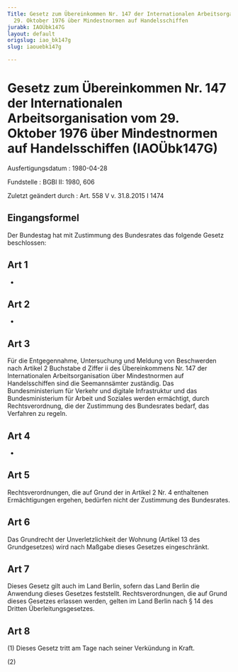 ```yaml
---
Title: Gesetz zum Übereinkommen Nr. 147 der Internationalen Arbeitsorganisation vom
  29. Oktober 1976 über Mindestnormen auf Handelsschiffen
jurabk: IAOÜbk147G
layout: default
origslug: iao_bk147g
slug: iaouebk147g

---
```


# Gesetz zum Übereinkommen Nr. 147 der Internationalen Arbeitsorganisation vom 29. Oktober 1976 über Mindestnormen auf Handelsschiffen (IAOÜbk147G)

Ausfertigungsdatum
:   1980-04-28

Fundstelle
:   BGBl II: 1980, 606

Zuletzt geändert durch
:   Art. 558 V v. 31.8.2015 I 1474


## Eingangsformel

Der Bundestag hat mit Zustimmung des Bundesrates das folgende Gesetz
beschlossen:


## Art 1

-


## Art 2

-


## Art 3

Für die Entgegennahme, Untersuchung und Meldung von Beschwerden nach
Artikel 2 Buchstabe d Ziffer ii des Übereinkommens Nr. 147 der
Internationalen Arbeitsorganisation über Mindestnormen auf
Handelsschiffen sind die Seemannsämter zuständig. Das
Bundesministerium für Verkehr und digitale Infrastruktur und das
Bundesministerium für Arbeit und Soziales werden ermächtigt, durch
Rechtsverordnung, die der Zustimmung des Bundesrates bedarf, das
Verfahren zu regeln.


## Art 4

-


## Art 5

Rechtsverordnungen, die auf Grund der in Artikel 2 Nr. 4 enthaltenen
Ermächtigungen ergehen, bedürfen nicht der Zustimmung des Bundesrates.


## Art 6

Das Grundrecht der Unverletzlichkeit der Wohnung (Artikel 13 des
Grundgesetzes) wird nach Maßgabe dieses Gesetzes eingeschränkt.


## Art 7

Dieses Gesetz gilt auch im Land Berlin, sofern das Land Berlin die
Anwendung dieses Gesetzes feststellt. Rechtsverordnungen, die auf
Grund dieses Gesetzes erlassen werden, gelten im Land Berlin nach § 14
des Dritten Überleitungsgesetzes.


## Art 8

(1) Dieses Gesetz tritt am Tage nach seiner Verkündung in Kraft.

(2)


